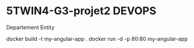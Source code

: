 # 5TWIN4-G3-projet2 DEVOPS 


Departement Entity


docker build -t my-angular-app .
docker run -d -p 80:80 my-angular-app
